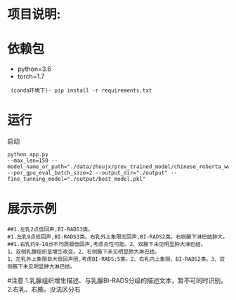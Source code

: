 # 项目说明:


# 依赖包
- python=3.6
- torch=1.7
```
 (conda环境下)- pip install -r requirements.txt
```
# 运行
启动  
```
python app.py
--max_len=150 --model_name_or_path="./data/zhoujx/prev_trained_model/chinese_roberta_wwm_ext_pytorch" --per_gpu_eval_batch_size=2 --output_dir="./output" --fine_tunning_model="./output/best_model.pkl"
```




# 展示示例
```
##1.左乳2点低回声,BI-RADS3类。
#1.左乳9点低回声,BI-RADS3类。右乳外上象限无回声,BI-RADS2类。右侧腋下淋巴结肿大。
##1.右乳约9-10点不均质极低回声,考虑炎性可能。2、双腋下未见明显肿大淋巴结。
1、双侧乳腺组织呈增生改变。2、右侧腋下未见明显肿大淋巴结。
1、左乳外上象限巨大低回声团,考虑BI-RADS:5类。2、右乳内上象限，BI-RADS2类。3、双侧腋下未见明显肿大淋巴结。
```










#注意
1.乳腺组织增生描述、与乳腺BI-RADS分级的描述文本，暂不可同时识别。
2.右乳、右腋。没法区分右
